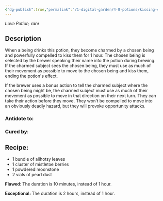 ```yaml
---
{"dg-publish":true,"permalink":"/1-digital-garden/4-0-potions/kissing-concoction-ec/","tags":["potion","extracurricular","love","rare"]}
---
```


*Love Potion, rare* 

## Description

When a being drinks this potion, they become charmed by a chosen being and powerfully compelled to kiss them for 1 hour. The chosen being is selected by the brewer speaking their name into the potion during brewing. If the charmed subject sees the chosen being, they must use as much of their movement as possible to move to the chosen being and kiss them, ending the potion's effect.

If the brewer uses a bonus action to tell the charmed subject where the chosen being might be, the charmed subject must use as much of their movement as possible to move in that direction on their next turn. They can take their action before they move. They won't be compelled to move into an obviously deadly hazard, but they will provoke opportunity attacks.

### Antidote to: 


### Cured by:


## Recipe:

- 1 bundle of alihotsy leaves
- 1 cluster of mistletoe berries
- 1 powdered moonstone
- 2 vials of pearl dust


**Flawed**:
The duration is 10 minutes, instead of 1 hour.

**Exceptional:** 
The duration is 2 hours, instead of 1 hour.